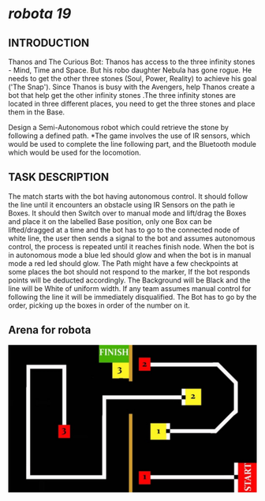 # **_robota 19_**

## INTRODUCTION

Thanos and The Curious Bot:
Thanos has access to the three infinity stones - Mind, Time and Space. But his robo daughter
Nebula has gone rogue. He needs to get the other three stones (Soul, Power, Reality) to achieve his
goal ('The Snap'). Since Thanos is busy with the Avengers, help Thanos create a bot that help get
the other infinity stones .The three infinity stones are located in three different places, you need to
get the three stones and place them in the Base.

Design a Semi-Autonomous robot which could retrieve the stone by following a defined path.
*The game involves the use of IR sensors, which would be used to complete the line following part,
and the Bluetooth module which would be used for the locomotion.

## TASK DESCRIPTION
The match starts with the bot having autonomous control. It should follow the line until it
encounters an obstacle using IR Sensors on the path ie Boxes. It should then Switch over to
manual mode and lift/drag the Boxes and place it on the labelled Base position, only one Box can
be lifted/dragged at a time and the bot has to go to the connected node of white line, the user
then sends a signal to the bot and assumes autonomous control, the process is repeated until it
reaches finish node.
When the bot is in autonomous mode a blue led should glow and when the bot is in manual mode
a red led should glow. The Path might have a few checkpoints at some places the bot should not
respond to the marker, If the bot responds points will be deducted accordingly.
The Background will be Black and the line will be White of uniform width. If any team assumes
manual control for following the line it will be immediately disqualified. The Bot has to go by the
order, picking up the boxes in order of the number on it.

## Arena for robota 

![Arena](https://github.com/aksayushx/robota19/blob/master/RobotaArena.jpeg) 
